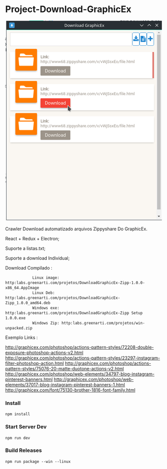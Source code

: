 # Project-Download-GraphicEx

![Imagem](https://raw.githubusercontent.com/tharyckgusmao/Project-Download-GraphicEx/master/graphicexDownload.png)


Crawler Download automatizado arquivos Zippyshare Do GraphicEx.

React + Redux + Electron;

Suporte a listas.txt;

Suporte a download Individual;

Download Compilado : 
				
				Linux image: http:labs.greenarti.com/projetos/DownloadGraphicEx-Zipp-1.0.0-x86_64.AppImage
				Linux Deb: http:labs.greenarti.com/projetos/DownloadGraphicEx-Zipp_1.0.0_amd64.deb 
				Windows exe: http:labs.greenarti.com/projetos/DownloadGraphicEx-Zipp Setup 1.0.0.exe
				Windows Zip: http:labs.greenarti.com/projetos/win-unpacked.zip
				


Exemplo Links : 
 
http://graphicex.com/photoshop/actions-pattern-styles/72208-double-exposure-photoshop-actions-v2.html
http://graphicex.com/photoshop/actions-pattern-styles/23297-instagram-filter-photoshop-action.html
http://graphicex.com/photoshop/actions-pattern-styles/75076-20-matte-duotone-actions-v2.html
http://graphicex.com/photoshop/web-elements/34797-blog-instagram-pinterest-banners.html
http://graphicex.com/photoshop/web-elements/37017-blog-instagram-pinterest-banners-1.html
http://graphicex.com/font/75130-brother-1816-font-family.html

### Install

```
npm install

```
### Start Server Dev
  
 ```
npm run dev

```

### Build Releases

 ```
npm run package --win --linux

```
